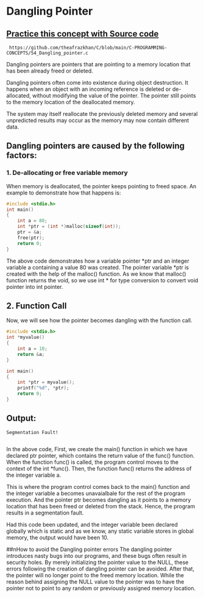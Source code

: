 # Dangling Pointer

## [Practice this concept with Source code ](https://github.com/theafrazkhan/C/blob/main/C-PROGRAMMING-CONCEPTS/54_Dangling_pointer.c)

```
 https://github.com/theafrazkhan/C/blob/main/C-PROGRAMMING-CONCEPTS/54_Dangling_pointer.c
```

Dangling pointers are pointers that are pointing to a memory location that has been already freed or deleted.

Dangling pointers often come into existence during object destruction. It happens when an object with an incoming reference is deleted or de-allocated, without modifying the value of the pointer. The pointer still points to the memory location of the deallocated memory. 

The system may itself reallocate the previously deleted memory and several unpredicted results may occur as the memory may now contain different data.

 

## Dangling pointers are caused by the following factors:
 

### 1. De-allocating or free variable memory
When memory is deallocated, the pointer keeps pointing to freed space. An example to demonstrate how that happens is:

``` c
#include <stdio.h>
int main()
{
    int a = 80;
    int *ptr = (int *)malloc(sizeof(int));
    ptr = &a;
    free(ptr);
    return 0;
}
```
The above code demonstrates how a variable pointer *ptr and an integer variable a containing a value 80 was created. The pointer variable *ptr is created with the help of the malloc() function. As we know that malloc() function returns the void, so we use int * for type conversion to convert void pointer into int pointer.

 

## 2. Function Call
Now, we will see how the pointer becomes dangling with the function call.

``` c
#include <stdio.h>
int *myvalue()
{
    int a = 10;
    return &a;
}

int main()
{
    int *ptr = myvalue();
    printf("%d", *ptr);
    return 0;
}
```
## Output:
```
Segmentation Fault!
 
```
In the above code, First, we create the main() function in which we have declared ptr pointer, which contains the return value of the func() function. When the function func() is called, the program control moves to the context of the int *func(). Then, the function func() returns the address of the integer variable a. 

This is where the program control comes back to the main() function and the integer variable a becomes unavaialbale for the rest of the program execution. And the pointer ptr becomes dangling as it points to a memory location that has been freed or deleted from the stack. Hence, the program results in a segmentation fault.

Had this code been updated, and the integer variable been declared globally which is static and as we know, any static variable stores in global memory, the output would have been 10.

 

##nHow to avoid the Dangling pointer errors
The dangling pointer introduces nasty bugs into our programs, and these bugs often result in security holes. By merely initializing the pointer value to the NULL, these errors following the creation of dangling pointer can be avoided. After that, the pointer will no longer point to the freed memory location. While the reason behind assigning the NULL value to the pointer was to have the pointer not to point to any random or previously assigned memory location.